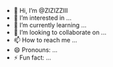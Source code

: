 - 👋 Hi, I’m @ZIZIZZIII
- 👀 I’m interested in ...
- 🌱 I’m currently learning ...
- 💞️ I’m looking to collaborate on ...
- 📫 How to reach me ...
- 😄 Pronouns: ...
- ⚡ Fun fact: ...

<!---
ZIZIZZIII/ZIZIZZIII is a ✨ special ✨ repository because its `README.md` (this file) appears on your GitHub profile.
You can click the Preview link to take a look at your changes.
--->
